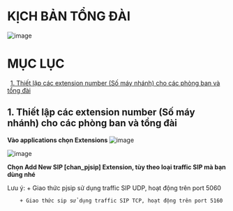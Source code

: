 <h1> KỊCH BẢN TỔNG ĐÀI </h1>

![image](https://user-images.githubusercontent.com/55483458/137066746-03b8bbc7-4170-475d-bade-14adc4f47d3a.png)

# MỤC LỤC
&ensp;[1. Thiết lập các extension number (Số máy nhánh) cho các phòng ban và tổng đài](#2.1)

## <a name ="2.1">1. Thiết lập các extension number (Số máy nhánh) cho các phòng ban và tổng đài</a>

**Vào applications chọn Extensions**
![image](https://user-images.githubusercontent.com/55483458/137067290-d660e5a2-9be2-4cdf-b7b2-82267033230d.png)

![image](https://user-images.githubusercontent.com/55483458/137067394-91e33bb0-0e08-431f-bee9-8af02f1b3524.png)

**Chọn Add New SIP [chan_pjsip] Extension, tùy theo loại traffic SIP mà bạn dùng nhé**

Lưu ý:  + Giao thức pjsip sử dụng traffic SIP UDP, hoạt động trên port 5060 

        + Giao thức sip sử dụng traffic SIP TCP, hoạt động trên port 5160 
        

        
        
